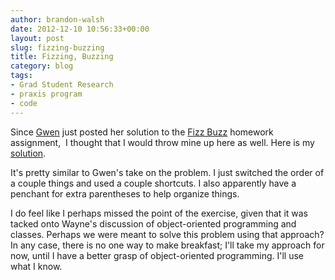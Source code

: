 ```yaml
---
author: brandon-walsh
date: 2012-12-10 10:56:33+00:00
layout: post
slug: fizzing-buzzing
title: Fizzing, Buzzing
category: blog
tags:
- Grad Student Research
- praxis program
- code
---
```


Since [Gwen](http://www.scholarslab.org/people/gwen-nally/) just posted her solution to the [Fizz Buzz](http://www.scholarslab.org/praxis-program/fizz-buzz/) homework assignment,  I thought that I would throw mine up here as well. Here is my [solution](https://github.com/bmw9t/LRTHW/blob/master/praxis_exercises/fizz_buzz.rb).

It's pretty similar to Gwen's take on the problem. I just switched the order of a couple things and used a couple shortcuts. I also apparently have a penchant for extra parentheses to help organize things.

I do feel like I perhaps missed the point of the exercise, given that it was tacked onto Wayne's discussion of object-oriented programming and classes. Perhaps we were meant to solve this problem using that approach? In any case, there is no one way to make breakfast; I'll take my approach for now, until I have a better grasp of object-oriented programming. I'll use what I know.
